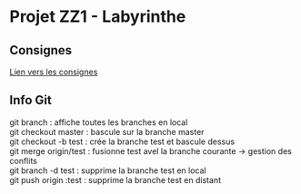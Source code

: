 # Projet ZZ1 - Labyrinthe

## Consignes
[Lien vers les consignes](https://perso.isima.fr/~yjdaniel/labyrinthe/projet-labyrinthe.html)


## Info Git

git branch  :  affiche toutes les branches en local  
git checkout master :  bascule sur la branche master  
git checkout -b test  :  crée la branche test et bascule dessus  
git merge origin/test  :  fusionne test avel la branche courante -> gestion des conflits  
git branch -d test  :  supprime la branche test en local  
git push origin :test  : supprime la branche test en distant  

